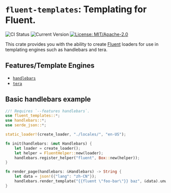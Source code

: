 # `fluent-templates`: Templating for Fluent.

![CI Status](https://github.com/XAMPPRocky/fluent-templates/workflows/Rust/badge.svg?branch=master&event=push)
![Current Version](https://img.shields.io/crates/v/fluent-templates.svg)
[![License: MIT/Apache-2.0](https://img.shields.io/crates/l/fluent-templates.svg)](#license)

This crate provides you with the ability to create [Fluent] loaders for use
in templating engines such as handlebars and tera.

## Features/Template Engines

- [`handlebars`](https://docs.rs/handlebars)
- [`tera`](https://docs.rs/tera)

## Basic handlebars example
```rust
//! Requires `--features handlebars`.
use fluent_templates::*;
use handlebars::*;
use serde_json::*;

static_loader!(create_loader, "./locales/", "en-US");

fn init(handlebars: &mut Handlebars) {
    let loader = create_loader();
    let helper = FluentHelper::new(loader);
    handlebars.register_helper("fluent", Box::new(helper));
}

fn render_page(handlebars: &Handlebars) -> String {
    let data = json!({"lang": "zh-CN"});
    handlebars.render_template("{{fluent \"foo-bar\"}} baz", &data).unwrap()
}
```

[fluent]: https://projectfluent.org
